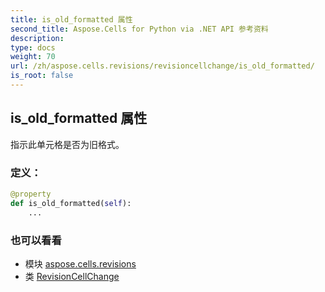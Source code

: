 ```yaml
---
title: is_old_formatted 属性
second_title: Aspose.Cells for Python via .NET API 参考资料
description:
type: docs
weight: 70
url: /zh/aspose.cells.revisions/revisioncellchange/is_old_formatted/
is_root: false
---
```

## is_old_formatted 属性

指示此单元格是否为旧格式。
### 定义：
```python
@property
def is_old_formatted(self):
    ...
```

### 也可以看看
* 模块 [aspose.cells.revisions](../../)
* 类 [RevisionCellChange](/cells/python-net/zh/aspose.cells.revisions/revisioncellchange)
